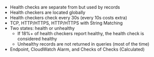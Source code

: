 
- Health checks are separate from but used by records
- Health checkers are located globally
- Health checkers check every 30s (every 10s costs extra)
- TCP, HTTP/HTTPS, HTTP/HTTPS with String Matching
- Two states: health or unhealthy
	- If 18%+ of health checkers report healthy, the health check is considered healthy
	- Unhealthy records are not returned in queries (most of the time)
- Endpoint, CloudWatch Alarm, and Checks of Checks (Calculated)
